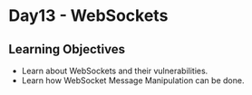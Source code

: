 # Day13 - WebSockets
## Learning Objectives
- Learn about WebSockets and their vulnerabilities.
- Learn how WebSocket Message Manipulation can be done.
